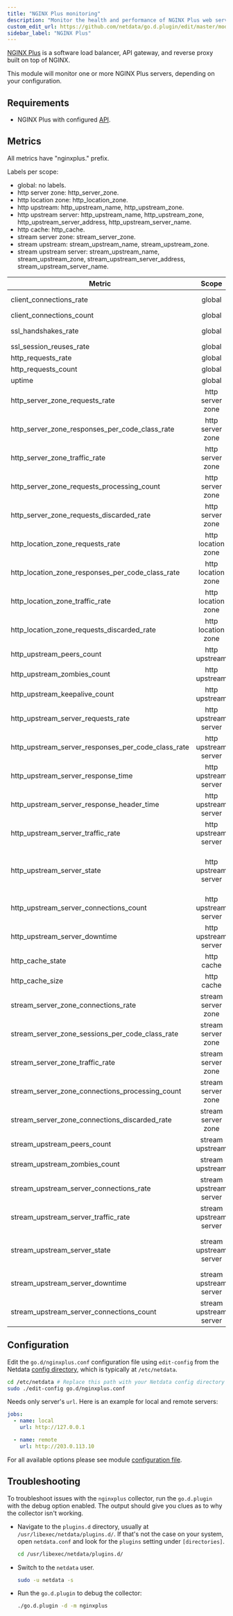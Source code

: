 ```yaml
---
title: "NGINX Plus monitoring"
description: "Monitor the health and performance of NGINX Plus web servers with zero configuration, per-second metric granularity, and interactive visualizations."
custom_edit_url: https://github.com/netdata/go.d.plugin/edit/master/modules/nginxplus/README.md
sidebar_label: "NGINX Plus"
---
```




[NGINX Plus](https://www.nginx.com/products/nginx/) is a software load balancer, API gateway, and reverse proxy built on
top of NGINX.

This module will monitor one or more NGINX Plus servers, depending on your configuration.

## Requirements

- NGINX Plus with
  configured [API](https://docs.nginx.com/nginx/admin-guide/monitoring/live-activity-monitoring/#configuring-the-api).

## Metrics

All metrics have "nginxplus." prefix.

Labels per scope:

- global: no labels.
- http server zone: http_server_zone.
- http location zone: http_location_zone.
- http upstream: http_upstream_name, http_upstream_zone.
- http upstream server: http_upstream_name, http_upstream_zone, http_upstream_server_address, http_upstream_server_name.
- http cache: http_cache.
- stream server zone: stream_server_zone.
- stream upstream: stream_upstream_name, stream_upstream_zone.
- stream upstream server: stream_upstream_name, stream_upstream_zone, stream_upstream_server_address,
  stream_upstream_server_name.

| Metric                                             |         Scope          |                    Dimensions                    |     Units     |
|----------------------------------------------------|:----------------------:|:------------------------------------------------:|:-------------:|
| client_connections_rate                            |         global         |                accepted, dropped                 | connections/s |
| client_connections_count                           |         global         |                   active, idle                   |  connections  |
| ssl_handshakes_rate                                |         global         |                successful, failed                | handshakes/s  |
| ssl_session_reuses_rate                            |         global         |                   ssl_session                    |   reuses/s    |
| http_requests_rate                                 |         global         |                     requests                     |  requests/s   |
| http_requests_count                                |         global         |                     requests                     |   requests    |
| uptime                                             |         global         |                      uptime                      |    seconds    |
| http_server_zone_requests_rate                     |    http server zone    |                     requests                     |  requests/s   |
| http_server_zone_responses_per_code_class_rate     |    http server zone    |             1xx, 2xx, 3xx, 4xx, 5xx              |  responses/s  |
| http_server_zone_traffic_rate                      |    http server zone    |                  received, sent                  |    bytes/s    |
| http_server_zone_requests_processing_count         |    http server zone    |                    processing                    |   requests    |
| http_server_zone_requests_discarded_rate           |    http server zone    |                    discarded                     |  requests/s   |
| http_location_zone_requests_rate                   |   http location zone   |                     requests                     |  requests/s   |
| http_location_zone_responses_per_code_class_rate   |   http location zone   |             1xx, 2xx, 3xx, 4xx, 5xx              |  responses/s  |
| http_location_zone_traffic_rate                    |   http location zone   |                  received, sent                  |    bytes/s    |
| http_location_zone_requests_discarded_rate         |   http location zone   |                    discarded                     |  requests/s   |
| http_upstream_peers_count                          |     http upstream      |                      peers                       |     peers     |
| http_upstream_zombies_count                        |     http upstream      |                      zombie                      |    servers    |
| http_upstream_keepalive_count                      |     http upstream      |                    keepalive                     |  connections  |
| http_upstream_server_requests_rate                 |  http upstream server  |                     requests                     |  requests/s   |
| http_upstream_server_responses_per_code_class_rate |  http upstream server  |             1xx, 2xx, 3xx, 4xx, 5xx              |  responses/s  |
| http_upstream_server_response_time                 |  http upstream server  |                     response                     | milliseconds  |
| http_upstream_server_response_header_time          |  http upstream server  |                      header                      | milliseconds  |
| http_upstream_server_traffic_rate                  |  http upstream server  |                  received, sent                  |    bytes/s    |
| http_upstream_server_state                         |  http upstream server  | up, down, draining, unavail, checking, unhealthy |     state     |
| http_upstream_server_connections_count             |  http upstream server  |                      active                      |  connections  |
| http_upstream_server_downtime                      |  http upstream server  |                     downtime                     |    seconds    |
| http_cache_state                                   |       http cache       |                    warm, cold                    |     state     |
| http_cache_size                                    |       http cache       |                       size                       |     bytes     |
| stream_server_zone_connections_rate                |   stream server zone   |                     accepted                     | connections/s |
| stream_server_zone_sessions_per_code_class_rate    |   stream server zone   |                  2xx, 4xx, 5xx                   |  sessions/s   |
| stream_server_zone_traffic_rate                    |   stream server zone   |                  received, sent                  |    bytes/s    |
| stream_server_zone_connections_processing_count    |   stream server zone   |                    processing                    |  connections  |
| stream_server_zone_connections_discarded_rate      |   stream server zone   |                    discarded                     | connections/s |
| stream_upstream_peers_count                        |    stream upstream     |                      peers                       |     peers     |
| stream_upstream_zombies_count                      |    stream upstream     |                      zombie                      |    servers    |
| stream_upstream_server_connections_rate            | stream upstream server |                    forwarded                     | connections/s |
| stream_upstream_server_traffic_rate                | stream upstream server |                  received, sent                  |    bytes/s    |
| stream_upstream_server_state                       | stream upstream server |      up, down, unavail, checking, unhealthy      |     state     |
| stream_upstream_server_downtime                    | stream upstream server |                     downtime                     |    seconds    |
| stream_upstream_server_connections_count           | stream upstream server |                      active                      |  connections  |

## Configuration

Edit the `go.d/nginxplus.conf` configuration file using `edit-config` from the
Netdata [config directory](/docs/configure/nodes), which is typically at `/etc/netdata`.

```bash
cd /etc/netdata # Replace this path with your Netdata config directory
sudo ./edit-config go.d/nginxplus.conf
```

Needs only server's `url`. Here is an example for local and remote servers:

```yaml
jobs:
  - name: local
    url: http://127.0.0.1

  - name: remote
    url: http://203.0.113.10
```

For all available options please see
module [configuration file](https://github.com/netdata/go.d.plugin/blob/master/config/go.d/nginx.conf).

## Troubleshooting

To troubleshoot issues with the `nginxplus` collector, run the `go.d.plugin` with the debug option enabled. The output
should give you clues as to why the collector isn't working.

- Navigate to the `plugins.d` directory, usually at `/usr/libexec/netdata/plugins.d/`. If that's not the case on
  your system, open `netdata.conf` and look for the `plugins` setting under `[directories]`.

  ```bash
  cd /usr/libexec/netdata/plugins.d/
  ```

- Switch to the `netdata` user.

  ```bash
  sudo -u netdata -s
  ```

- Run the `go.d.plugin` to debug the collector:

  ```bash
  ./go.d.plugin -d -m nginxplus
  ```
